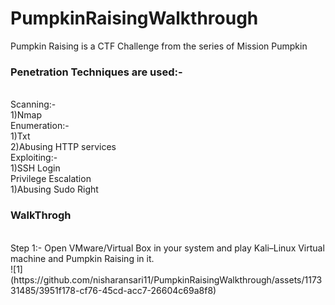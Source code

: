 # PumpkinRaisingWalkthrough
Pumpkin Raising is a CTF Challenge from the series of Mission Pumpkin <br>
<h3> Penetration Techniques are used:- </h3> <br>
      Scanning:- <br>
          1)Nmap <br>
      Enumeration:- <br>
          1)Txt <br>
          2)Abusing HTTP services <br>
      Exploiting:- <br>
          1)SSH Login <br>
      Privilege Escalation <br>
          1)Abusing Sudo Right <br>
          
<h3> WalkThrogh </h3> <br>
Step 1:- Open VMware/Virtual Box in your system and play Kali–Linux Virtual machine and Pumpkin Raising in it.<br>
![1](https://github.com/nisharansari11/PumpkinRaisingWalkthrough/assets/117331485/3951f178-cf76-45cd-acc7-26604c69a8f8)

          
          
